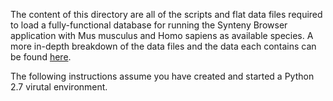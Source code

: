 The content of this directory are all of the scripts and flat data files required to load a fully-functional database for 
running the Synteny Browser application with Mus musculus and Homo sapiens as available species. A more in-depth breakdown 
of the data files and the data each contains can be found [here](data-files/README.md).

The following instructions assume you have created and started a Python 2.7 virutal environment.